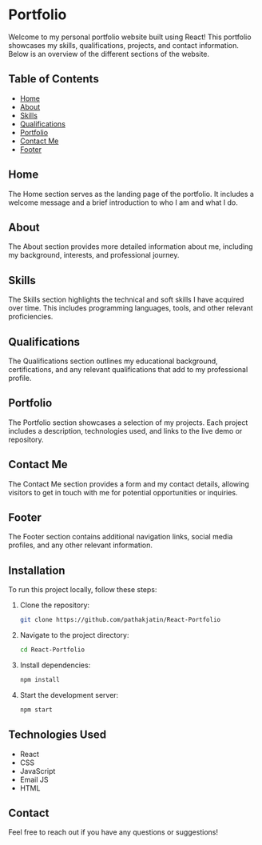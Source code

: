 # Portfolio

Welcome to my personal portfolio website built using React! This portfolio showcases my skills, qualifications, projects, and contact information. Below is an overview of the different sections of the website.

## Table of Contents
- [Home](#home)
- [About](#about)
- [Skills](#skills)
- [Qualifications](#qualifications)
- [Portfolio](#portfolio)
- [Contact Me](#contact-me)
- [Footer](#footer)

## Home
The Home section serves as the landing page of the portfolio. It includes a welcome message and a brief introduction to who I am and what I do.

## About
The About section provides more detailed information about me, including my background, interests, and professional journey.

## Skills
The Skills section highlights the technical and soft skills I have acquired over time. This includes programming languages, tools, and other relevant proficiencies.

## Qualifications
The Qualifications section outlines my educational background, certifications, and any relevant qualifications that add to my professional profile.

## Portfolio
The Portfolio section showcases a selection of my projects. Each project includes a description, technologies used, and links to the live demo or repository.

## Contact Me
The Contact Me section provides a form and my contact details, allowing visitors to get in touch with me for potential opportunities or inquiries.

## Footer
The Footer section contains additional navigation links, social media profiles, and any other relevant information.

## Installation
To run this project locally, follow these steps:

1. Clone the repository:
    ```bash
    git clone https://github.com/pathakjatin/React-Portfolio
    ```
2. Navigate to the project directory:
    ```bash
    cd React-Portfolio
    ```
3. Install dependencies:
    ```bash
    npm install
    ```
4. Start the development server:
    ```bash
    npm start
    ```

## Technologies Used
- React
- CSS 
- JavaScript
- Email JS
- HTML


## Contact
Feel free to reach out if you have any questions or suggestions!
